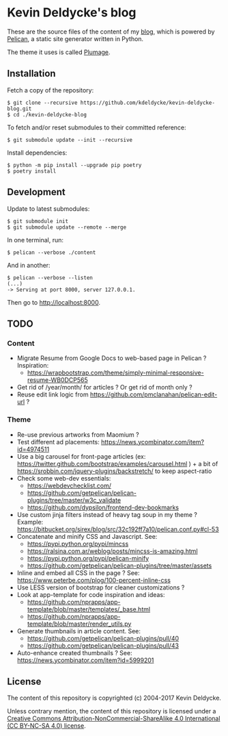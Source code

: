 Kevin Deldycke's blog
=====================

These are the source files of the content of my
[blog](https://kevin.deldycke.com), which is powered by
[Pelican](https://getpelican.com), a static site generator written in Python.

The theme it uses is called [Plumage](https://github.com/kdeldycke/plumage).


Installation
------------

Fetch a copy of the repository:

    $ git clone --recursive https://github.com/kdeldycke/kevin-deldycke-blog.git
    $ cd ./kevin-deldycke-blog

To fetch and/or reset submodules to their committed reference:

    $ git submodule update --init --recursive

Install dependencies:

    $ python -m pip install --upgrade pip poetry
    $ poetry install


Development
-----------

Update to latest submodules:

    $ git submodule init
    $ git submodule update --remote --merge

In one terminal, run:

    $ pelican --verbose ./content

And in another:

    $ pelican --verbose --listen
    (...)
    -> Serving at port 8000, server 127.0.0.1.

Then go to [http://localhost:8000](http://localhost:8000).



TODO
----

### Content

  * Migrate Resume from Google Docs to web-based page in Pelican ? Inspiration:
      * https://wrapbootstrap.com/theme/simply-minimal-responsive-resume-WB0DCP565
  * Get rid of /year/month/ for articles ? Or get rid of month only ?
  * Reuse edit link logic from https://github.com/pmclanahan/pelican-edit-url ?

### Theme

  * Re-use previous artworks from Maomium ?
  * Test different ad placements: https://news.ycombinator.com/item?id=4974511
  * Use a big carousel for front-page articles (ex: https://twitter.github.com/bootstrap/examples/carousel.html ) + a bit of https://srobbin.com/jquery-plugins/backstretch/ to keep aspect-ratio
  * Check some web-dev essentials:
      * https://webdevchecklist.com/
      * https://github.com/getpelican/pelican-plugins/tree/master/w3c_validate
      * https://github.com/dypsilon/frontend-dev-bookmarks
  * Use custom jinja filters instead of heavy tag soup in my theme ? Example: https://bitbucket.org/sirex/blog/src/32c192ff7a10/pelican.conf.py#cl-53
  * Concatenate and minify CSS and Javascript. See:
      * https://pypi.python.org/pypi/mincss
      * https://ralsina.com.ar/weblog/posts/mincss-is-amazing.html
      * https://pypi.python.org/pypi/pelican-minify
      * https://github.com/getpelican/pelican-plugins/tree/master/assets
  * Inline and embed all CSS in the page ? See: https://www.peterbe.com/plog/100-percent-inline-css
  * Use LESS version of bootstrap for cleaner customizations ?
  * Look at app-template for code inspiration and ideas:
      *  https://github.com/nprapps/app-template/blob/master/templates/_base.html
      *  https://github.com/nprapps/app-template/blob/master/render_utils.py
  * Generate thumbnails in article content. See:
      * https://github.com/getpelican/pelican-plugins/pull/40
      * https://github.com/getpelican/pelican-plugins/pull/43
  * Auto-enhance created thumbnails ? See: https://news.ycombinator.com/item?id=5999201


License
-------

The content of this repository is copyrighted (c) 2004-2017 Kevin Deldycke.

Unless contrary mention, the content of this repository is licensed under a
[Creative Commons Attribution-NonCommercial-ShareAlike 4.0 International (CC
BY-NC-SA 4.0) license](LICENSE).
